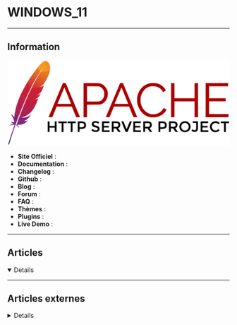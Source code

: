 # WINDOWS_11
----

## <i class="fa-solid fa-hashtag"></i> Information

![Logo](../../_media/apps/apache_http_server/apache_http_server_logo.svg ':size=250 :no-zoom')


> <i class="fa-solid fa-quote-left"></i>  <i class="fa-solid fa-quote-left fa-rotate-180"></i>


- <i class="fa-solid fa-globe"></i> **Site Officiel** : 
- <i class="fa-solid fa-book"></i> **Documentation** : 
- <i class="fa-solid fa-file-circle-question"></i> **Changelog** : 
- <i class="fa-brands fa-github"></i> **Github** : 
- <i class="fab fa-blogger-b"></i> **Blog** :
- <i class="fas fa-comments"></i> **Forum** :
- <i class="far fa-question-circle"></i> **FAQ** : 
- <i class="far fa-calendar-alt"></i> **Thèmes** : 
- <i class="fas fa-tools"></i> **Plugins** : 
- <i class="far fa-calendar-alt"></i> **Live Demo** : 

---

## <i class="fa-regular fa-newspaper"></i> Articles

<details open>

</details>

---

## <i class="fa-solid fa-glasses"></i> Articles externes

<details>

- [4 Ways to Access the Task Manager on Windows 11](https://www.makeuseof.com/how-to-access-task-manager-on-windows-11/)
- [9 Things to Do Before Updating to Windows 11](https://www.makeuseof.com/things-to-do-before-updating-to-windows-11/)
- [Back to Basics: How to change the default save location in Windows 11](https://www.ghacks.net/2021/10/28/back-to-basics-how-to-change-the-default-save-location-in-windows-11/)
- [Can Your PC Run Windows 11? Check These System Requirements](https://www.makeuseof.com/can-your-pc-run-windows-11/)
- [Comment définir Chrome par défaut sous Windows 11 ?](https://www.it-connect.fr/comment-definir-chrome-par-defaut-sous-windows-11/)
- [Comment installer Windows 11 sur un PC non compatible ?](https://www.it-connect.fr/comment-installer-windows-11-sur-un-pc-non-compatible/)
- [Comment télécharger l’image ISO de Windows 11 ?](https://www.it-connect.fr/comment-telecharger-limage-iso-de-windows-11/)
- [Comment télécharger l’image ISO de Windows 11 ?](https://www.it-connect.fr/comment-telecharger-limage-iso-de-windows-11/)
- [Create Windows 11 bootable USB drive with no TPM & no Secure Boot](https://www.how2shout.com/how-to/create-windows-11-bootable-usb-drive-with-no-tpm-no-secure-boot.html)
- [Download Official Windows 11 Enterprise VM image for VMWare, Hyper-V, VirtualBox & Parallels](https://www.how2shout.com/news/download-official-windows-11-enterprise-vm-image-for-vmware-hyper-v-virtualbox-parallels.html)
- [Finally, Download Windows 11 ISO from offcial Microsoft.com](https://www.how2shout.com/how-to/finally-download-windows-11-iso-from-offcial-microsoft-com.html)
- [Find out if your computer supports TPM](https://www.ghacks.net/2016/05/16/find-out-if-your-computer-supports-tpm/)
- [Here are all the wallpapers from Windows 11](https://www.ghacks.net/2021/06/20/here-are-all-the-wallpapers-from-windows-11/)
- [How Microsoft Is Fixing Windows Updates in Windows 11](https://www.makeuseof.com/microsoft-windows-11-fixing-windows-updates/)
- [How to Add Icons to the Desktop in Windows 11](https://www.makeuseof.com/how-to-add-icon-to-desktop-windows/)
- [How to Add or Remove Startup Programs in Windows 11](https://www.makeuseof.com/how-to-add-remove-startup-programs-windows-11/)
- [How to assign graphics performance preferences to Windows 11 programs](https://www.ghacks.net/2021/10/29/how-to-assign-graphics-performance-preferences-to-windows-11-programs/)
- [How to block the Windows 11 update](https://www.ghacks.net/2021/07/06/how-to-block-the-windows-11-update/)
- [How to change default programs on Windows 11](https://www.ghacks.net/2021/10/27/how-to-change-default-programs-on-windows-11/)
- [How to Change DNS Settings in Windows 11](https://www.makeuseof.com/change-dns-settings-windows-11/)
- [How to change network names on Windows 11](https://www.ghacks.net/2021/10/25/how-to-change-network-names-on-windows-11/)
- [How to change the Windows 11 taskbar size](https://www.ghacks.net/2021/06/30/how-to-change-the-windows-11-taskbar-size/)
- [How to check if Windows 11 is activated](https://www.ghacks.net/2021/10/25/how-to-check-if-windows-11-is-activated/)
- [How to Check the Build and Version of Windows 11](https://www.makeuseof.com/check-build-and-version-windows-11/)
- [How to Check Your TPM Version Before Upgrading to Windows 11](https://www.makeuseof.com/how-to-check-tpm-version-windows-11/)
- [How to Clean Install Windows 11](https://www.makeuseof.com/how-to-clean-install-windows-11/)
- [How to Create Virtual Desktops in Windows 11](https://www.makeuseof.com/how-to-create-virtual-desktops-in-windows-11/)
- [How to Customize Windows 11 with ThisIsWin11](https://www.makeuseof.com/how-to-customize-windows-11-with-thisiswin11/)
- [How to Downgrade From Windows 11 to Windows 10](https://www.makeuseof.com/windows-11-downgrade-to-windows-10/)
- [How to Download and Use the Windows 11 Wallpapers](https://www.makeuseof.com/download-windows-11-wallpapers/)
- [How to download Windows 11](https://www.ghacks.net/2021/10/05/how-to-download-windows-11/)
- [How to Dual Boot Windows 11 with Windows 10](https://www.makeuseof.com/windows-11-windows-10-dual-boot/)
- [How to enable the hidden Windows 11 administrator account](https://www.ghacks.net/2021/10/01/how-to-enable-the-hidden-windows-11-administrator-account/)
- [How to enable TPM 2.0 on your PC](https://www.ghacks.net/2021/09/12/find-out-if-your-pc-supports-tpm-2-0/)
- [How to Enable TPM and Secure Boot Before Upgrading to Windows 11](https://www.makeuseof.com/how-enable-tpm-secure-boot-before-upgrading-windows-11/)
- [How to enable Windows 11 Style Menus in Google Chrome](https://www.ghacks.net/2021/10/03/how-to-enable-windows-11-style-menus-in-google-chrome/)
- [How to Fix No Audio in Windows 11](https://www.makeuseof.com/fix-no-audio-windows-11/)
- [How to fix screen flickering in Windows 11](https://www.ghacks.net/2021/10/29/fix-screen-flickering-windows-11/)
- [How to Fix the "This PC Can't Run Windows 11 Error"](https://www.makeuseof.com/fix-this-pc-cant-run-windows-11-error/)
- [How to Fix the Windows 11 Installation Assistant Error 0x8007007f](https://www.makeuseof.com/how-to-fix-windows-11-installation-assistant-error-0x8007007f/)
- [How to hide Recommended items in Windows 11's Start Menu](https://www.ghacks.net/2021/08/16/how-to-hide-recommended-items-in-windows-11s-start-menu/)
- [How to install Android apps on Windows 11](https://www.ghacks.net/2021/10/25/how-to-install-android-apps-on-windows-11/)
- [How to install Windows 11 without TPM 2.0](https://www.ghacks.net/2021/10/05/how-to-install-windows-11-without-tpm-2-0/)
- [How to Make an Unsupported Windows 11 PC Compatible by Editing the Registry](https://www.makeuseof.com/how-to-make-unsupported-windows-11-pc-compatible/)
- [How to manage search indexing on Windows 11](https://www.ghacks.net/2021/10/26/how-to-manage-search-indexing-on-windows-11/)
- [How to Natively Convert HEIC Files in Windows 10 and 11](https://www.makeuseof.com/how-to-natively-convert-heic-windows-10-11/)
- [How to remove Chat from the taskbar in Windows 11 and hide the slider button from the Settings](https://www.ghacks.net/2021/10/22/how-to-remove-chat-in-windows-11/)
- [How to Remove the Chat Button From Windows 11 Taskbar](https://www.makeuseof.com/how-to-remove-chat-button-windows-11-taskbar/)
- [How to Reset Your Network Settings on Windows 11](https://www.makeuseof.com/reset-network-settings-windows-11/)
- [How to restore the classic File Explorer context menu in Windows 11](https://www.ghacks.net/2021/10/04/how-to-restore-the-classic-file-explorer-context-menu-in-windows-11/)
- [How to restore the Windows Photo Viewer in Windows 11](https://www.ghacks.net/2021/10/26/how-to-restore-the-windows-photo-viewer-in-windows-11/)
- [How to Set Up a VPN in Windows 11](https://www.makeuseof.com/how-to-set-up-vpn-windows-11/)
- [How to Set Up Accessibility Options on Windows 11](https://www.makeuseof.com/how-to-set-up-accessibility-options-windows-11/)
- [How to sign-in to Windows 11 automatically](https://www.ghacks.net/2021/10/10/how-to-sign-in-to-windows-11-automatically/)
- [How to Take Screenshots in Windows 11 Using Snip and Sketch](https://www.makeuseof.com/windows-11-take-screenshots-using-snip-and-sketch/)
- [How to Turn Fast Startup On or Off in Windows 11](https://www.makeuseof.com/windows-11-turn-on-or-off-fast-startup/)
- [How to uninstall Widgets in Windows 11](https://www.ghacks.net/2021/10/08/how-to-uninstall-widgets-in-windows-11/)
- [How to Upgrade to Windows 11 for Free Right Now](https://www.makeuseof.com/how-to-upgrade-to-windows-11-for-free-right-now/)
- [How to Use and Customize the Windows 11 Quick Settings Menu](https://www.makeuseof.com/windows-11-customize-quick-settings-menu/)
- [How to Use Bluetooth on Windows 11](https://www.makeuseof.com/windows-11-use-bluetooth/)
- [How to Use the New Windows 11 Focus Sessions](https://www.makeuseof.com/how-to-use-windows-11-focus-sessions/)
- [Is It Okay to Install Windows 11 on an Incompatible PC?](https://www.makeuseof.com/is-it-okay-install-windows-11-on-incompatible-pc/)
- [Is It Worth Upgrading to Windows 11?](https://www.makeuseof.com/is-it-worth-upgrading-to-windows-11/)
- [Is Windows 11 Free?](https://www.ghacks.net/2021/10/06/is-windows-11-free/)
- [Lancement de Windows 11 : quels sont les problèmes connus ?](https://www.it-connect.fr/lancement-de-windows-11-quels-sont-les-problemes-connus/)
- [Microsoft Is Auto-Installing PC Health Check on Windows 10: Here's What It Does](https://www.makeuseof.com/microsoft-auto-installing-windows-10-health-check/)
- [Microsoft Launches Windows 11: Here's How to Get It](https://www.makeuseof.com/microsoft-launches-windows-11-heres-how-to-get-it/)
- [Microsoft may adjust Windows 11 minimum system requirements](https://www.ghacks.net/2021/06/29/microsoft-may-adjust-windows-11-minimum-system-requirements/)
- [Microsoft posts instructions for upgrading to Windows 11 on unsupported PCs](https://www.ghacks.net/2021/10/06/microsoft-posts-instructions-for-upgrading-to-windows-11-on-unsupported-pcs/)
- [Microsoft publie les prérequis de Windows 11](https://www.it-connect.fr/microsoft-publie-les-prerequis-de-windows-11/)
- [Microsoft releases the first build of the Windows 11 Insider Preview to the Dev Channel, here's how to download it](https://www.ghacks.net/2021/06/29/microsoft-releases-the-first-build-of-the-windows-11-insider-preview-to-the-dev-channel-heres-how-to-download-it/)
- [Microsoft's Windows 11 compatibility app PC Health Check is available for everyone now](https://www.ghacks.net/2021/09/21/microsofts-windows-11-compatibility-app-pc-health-check-is-available-for-everyone-now/)
- [Mise à niveau de Windows 7 vers Windows 11 : ce ne sera pas simple !](https://www.it-connect.fr/mise-a-niveau-de-windows-7-vers-windows-11-ce-ne-sera-pas-simple/)
- [Mise à niveau Windows 10 vers Windows 11 sur un PC non compatible](https://www.it-connect.fr/mise-a-niveau-windows-10-vers-windows-11-sur-un-pc-non-compatible/)
- [Puce TPM 2.0 : à quoi ça sert ? comment l’activer sur son PC ?](https://www.it-connect.fr/puce-tpm-2-0-a-quoi-ca-sert-comment-lactiver-sur-son-pc/)
- [Say Goodbye to Blue Screen of Death (BSOD) errors in Windows 11](https://www.ghacks.net/2021/07/02/say-goodbye-to-blue-screen-of-death-bsod-errors-in-windows-11/)
- [Should You Upgrade to Windows 11 Immediately?](https://www.makeuseof.com/should-you-upgrade-to-windows-11-immediately/)
- [Téléchargement de Windows 11](https://www.microsoft.com/fr-fr/software-download/windows11)
- [Try this fix if you get "This pc can't run Windows 11" during setup](https://www.ghacks.net/2021/07/06/try-this-fix-if-you-get-this-pc-cant-run-windows-11-during-setup/)
- [Vérifiez si votre PC est compatible Windows 11 avec WhyNotWin11](https://www.it-connect.fr/verifiez-si-votre-pc-est-compatible-windows-11-avec-whynotwin11/)
- [Want to Switch Your Default Browser in Windows 11? Microsoft Just Made It Harder](https://www.makeuseof.com/switch-your-default-browser-in-windows-11/)
- [Want Windows 11 for Free? Here's What You Need](https://www.makeuseof.com/want-windows-11-for-free-heres-what-you-need/)
- [What DirectStorage Means for Windows 11 Gamers](https://www.makeuseof.com/what-directstorage-means-windows-11-gamers/)
- [What does "This PC doesn't currently meet all the system requirements for Windows 11" mean?](https://www.ghacks.net/2021/10/05/what-does-this-pc-doesnt-currently-meet-all-the-system-requirements-for-windows-11-mean/)
- [What is TPM and why does Windows 11 require it?](https://www.ghacks.net/2021/10/06/what-is-tpm-and-why-does-windows-11-require-it/)
- [What Is Virtualization Based Security in Windows?](https://www.makeuseof.com/what-is-virtualization-based-security-windows/)
- [When Can I Install Windows 11? Am I Eligible to Upgrade to Windows 11? Your Questions Answered.](https://www.makeuseof.com/when-can-i-install-windows-11/)
- [When will Windows 10 users be able to upgrade to Windows 11 for free? Microsoft confuses again](https://www.ghacks.net/2021/06/28/when-will-windows-10-users-be-able-to-upgrade-to-windows-11-for-free-microsoft-confuses-again/)
- [When You Will Be Able to Upgrade to Windows 11](https://www.makeuseof.com/when-you-can-upgrade-to-windows-11/)
- [WhyNotWin11](https://github.com/rcmaehl/WhyNotWin11)
- [Win11SysCheck and WhyNotWin11 tell you why your PC is incompatible with Windows 11](https://www.ghacks.net/2021/06/27/win11syscheck-and-whynotwin11-tell-you-why-your-pc-is-incompatible-with-windows-11/)
- [Windows 11 : comment supprimer le dossier Windows.old ?](https://www.it-connect.fr/windows-11-comment-supprimer-le-dossier-windows-old/)
- [Windows 11 : il n’est plus possible d’activer le menu Démarrer de Windows 10](https://www.it-connect.fr/windows-11-il-nest-plus-possible-dactiver-le-menu-demarrer-de-windows-10/)
- [Windows 11 : Microsoft sort un guide pour vous expliquer comment utiliser les passkeys](https://www.clubic.com/actualite-528993-windows-11-microsoft-sort-un-guide-vous-pour-vous-expliquer-comment-y-utiliser-les-passkeys.html)
- [Windows 11 et TPM 2.0 : comment l'activer pour éviter la panique ?](https://www.clubic.com/windows-os/actualite-376035-windows-11-et-tpm-2-0-comment-l-activer-pour-eviter-la-panique-.html?_ope=eyJndWlkIjoiMTNmOTVmMWQ3MTY4MWZmMDIxZjBlYzkyMzQ2NmFmNGYifQ%3D%3D)
- [Windows 11 Home vs. Pro: Which Is Best for You?](https://www.makeuseof.com/windows-11-home-vs-pro-which-is-best-for-you/)
- [Windows 11 intègre une fonctionnalité optionnelle nommée TPM Diagnostics](https://www.it-connect.fr/windows-11-integre-une-fonctionnalite-optionnelle-nommee-tpm-diagnostics/)
- [Windows 11 Is Big on Privacy: Here's Everything You Can Adjust](https://www.makeuseof.com/windows-11-privacy-options-explained/)
- [Windows 11 Is Breaking People's Taskbars: Here's How to Fix That](https://www.makeuseof.com/windows-11-breaking-peoples-taskbars/)
- [Windows 11 Is Much More Secure Than Windows 10: Here's Why](https://www.makeuseof.com/windows-11-more-secure-windows-10/)
- [Windows 11 pourra s’installer sans restrictions, mais avec un inconvénient majeur !](https://www.it-connect.fr/windows-11-pourra-sinstaller-sans-restrictions-mais-avec-un-inconvenient-majeur/)
- [Windows 11 Requirements Check Tool offers details on why a PC is not compatible with Windows 11](https://www.ghacks.net/2021/09/07/windows-11-requirements-check-tool-offers-details-on-why-a-pc-is-not-compatible-with-windows-11/)
- [Windows 11 Taskbar not hiding? Here is a fix!](https://www.ghacks.net/2021/11/01/windows-11-taskbar-not-hiding-here-is-a-fix/)
- [Windows 11 Testers Get Taste of New Mail, Calendar, and Calculator Apps](https://www.makeuseof.com/windows-11-new-mail-calendar-calculator-apps/)
- [Windows 11 WILL Run on Old PCs After All](https://www.makeuseof.com/windows-11-will-run-on-old-pcs/)
- [Windows 11 will tell you how long it will take to install updates](https://www.ghacks.net/2021/07/01/windows-11-will-tell-you-how-long-it-will-take-to-install-updates/)
- [Windows 11: list of known issues and resolved issues](https://www.ghacks.net/2021/10/09/windows-11-list-of-known-issues-and-resolved-issues/)
- [Windows 11: one feature update per year and longer support cycles](https://www.ghacks.net/2021/07/05/windows-11-one-feature-update-per-year-and-longer-support-cycles/)
- [Windows 11's Task Manager now displays the site name, icon, tab title for Microsoft Edge processes](https://www.ghacks.net/2021/10/13/windows-11-task-manager-microsoft-edge-processes/)
- [You Can Now Try Windows 11 in Your Browser. Here's How...](https://www.makeuseof.com/try-windows-11-in-your-browser/)
- [Your PC is not compatible with Windows 11? Here are your options!](https://www.ghacks.net/2021/07/29/your-pc-is-not-compatible-with-windows-11-here-are-your-options/)

</details>